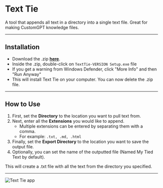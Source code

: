 # Text Tie

A tool that appends all text in a directory into a single text file. 
Great for making CustomGPT knowledge files.

---
## Installation

- Download the .zip **[here](https://github.com/JackaPacka/Text-Tie/releases/tag/Release)**.
- Inside the .zip, double-click on `TextTie-VERSION Setup.exe` file
- If you get a warning from Windows Defender, click "More Info" and then "Run Anyway"
- This will install Text Tie on your computer. You can now delete the .zip file.

---
## How to Use

1. First, set the **Directory** to the location you want to pull text from.
2. Next, enter all the **Extensions** you would like to append.
   - Multiple extensions can be entered by separating them with a comma.
   - For example: `.txt, .md, .html`
3. Finally, set the **Export Directory** to the location you want to save the output file.
4. Optionally, you can set the name of the outputted file (Named My Tied Text by default).

This will create a .txt file with all the text from the directory you specified.

---

![Text Tie app](https://imgur.com/6JtGLyQ)
